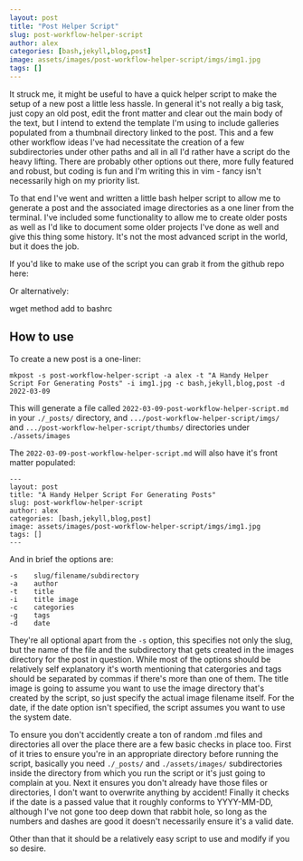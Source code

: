 ```yaml
---
layout: post
title: "Post Helper Script"
slug: post-workflow-helper-script
author: alex
categories: [bash,jekyll,blog,post]
image: assets/images/post-workflow-helper-script/imgs/img1.jpg
tags: []
---
```

It struck me, it might be useful to have a quick helper script to make the setup of a new post a little less hassle.  In general it's not really a big task, just copy an old post, edit the front matter and clear out the main body of the text, but I intend to extend the template I'm using to include galleries populated from a thumbnail directory linked to the post.  This and a few other workflow ideas I've had necessitate the creation of a few subdirectories under other paths and all in all I'd rather have a script do the heavy lifting.  There are probably other options out there, more fully featured and robust, but coding is fun and I'm writing this in vim - fancy isn't necessarily high on my priority list.

To that end I've went and written a little bash helper script to allow me to generate a post and the associated image directories as a one liner from the terminal. I've included some functionality to allow me to create older posts as well as I'd like to document some older projects I've done as well and give this thing some history.  It's not the most advanced script in the world, but it does the job.

If you'd like to make use of the script you can grab it from the github repo here:

Or alternatively:

wget method
add to bashrc

## How to use

To create a new post is a one-liner:

```
mkpost -s post-workflow-helper-script -a alex -t "A Handy Helper Script For Generating Posts" -i img1.jpg -c bash,jekyll,blog,post -d 2022-03-09
```

This will generate a file called `2022-03-09-post-workflow-helper-script.md` in your `./_posts/` directory,  and `.../post-workflow-helper-script/imgs/` and `.../post-workflow-helper-script/thumbs/` directories under `./assets/images`

The `2022-03-09-post-workflow-helper-script.md` will also have it's front matter populated:

```
---
layout: post
title: "A Handy Helper Script For Generating Posts"
slug: post-workflow-helper-script
author: alex
categories: [bash,jekyll,blog,post]
image: assets/images/post-workflow-helper-script/imgs/img1.jpg
tags: []
---
```


And in brief the options are:

```
-s    slug/filename/subdirectory
-a    author
-t    title
-i    title image
-c    categories
-g    tags
-d    date
```

They're all optional apart from the `-s` option, this specifies not only the slug, but the name of the file and the subdirectory that gets created in the images directory for the post in question.  While most of the options should be relatively self explanatory it's worth mentioning that catergories and tags should be separated by commas if there's more than one of them. The title image is going to assume you want to use the image directory that's created by the script, so just specify the actual image filename itself.  For the date, if the date option isn't specified, the script assumes you want to use the system date.

To ensure you don't accidently create a ton of random .md files and directories all over the place there are a few basic checks in place too.  First of it tries to ensure you're in an appropriate directory before running the script, basically you need `./_posts/` and `./assets/images/` subdirectories inside the directory from which you run the script or it's just going to complain at you.  Next it ensures you don't already have those files or directories, I don't want to overwrite anything by accident! Finally it checks if the date is a passed value that it roughly conforms to YYYY-MM-DD, although I've not gone too deep down that rabbit hole, so long as the numbers and dashes are good it doesn't necessarily ensure it's a valid date.

Other than that it should be a relatively easy script to use and modify if you so desire.

